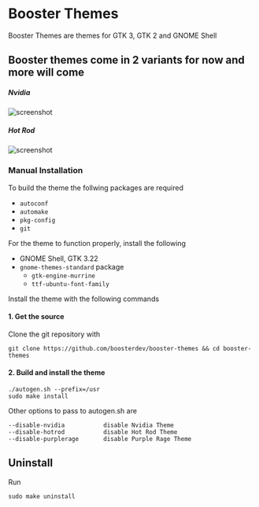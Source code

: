 # Booster Themes

Booster Themes are themes for GTK 3, GTK 2 and GNOME Shell

## Booster themes come in 2 variants for now and more will come

##### Nvidia

![screenshot](http://i.imgur.com/mRYufq2.png)

##### Hot Rod

![screenshot](http://i.imgur.com/3ouMgrM.png)

### Manual Installation

To build the theme the follwing packages are required
* `autoconf`
* `automake`
* `pkg-config`
* `git`

For the theme to function properly, install the following
* GNOME Shell, GTK 3.22
* `gnome-themes-standard` package
  * `gtk-engine-murrine`
  * `ttf-ubuntu-font-family`

Install the theme with the following commands

#### 1. Get the source

Clone the git repository with

    git clone https://github.com/boosterdev/booster-themes && cd booster-themes

#### 2. Build and install the theme

    ./autogen.sh --prefix=/usr
    sudo make install

Other options to pass to autogen.sh are

    --disable-nvidia           disable Nvidia Theme
    --disable-hotrod           disable Hot Rod Theme
    --disable-purplerage       disable Purple Rage Theme

## Uninstall

Run

    sudo make uninstall

